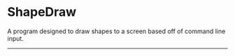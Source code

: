 # ShapeDraw
A program designed to draw shapes to a screen based off of command line input.

----------------------

